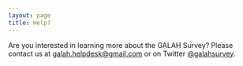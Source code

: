```yaml
---
layout: page
title: Help?
---
```


Are you interested in learning more about the GALAH Survey? Please contact us at galah.helpdesk@gmail.com or on Twitter [@galahsurvey](https://twitter.com/galahsurvey).
